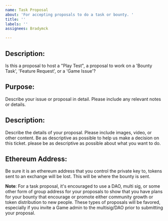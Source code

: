 ```yaml
---
name: Task Proposal
about: 'For accepting proposals to do a task or bounty. '
title: ''
labels: ''
assignees: Bradymck

---
```


## **Description**: 
Is this a proposal to host a "Play Test", a proposal to work on a 'Bounty Task', 'Feature Request', or a 'Game Issue'?  

## **Purpose**: 
Describe your issue or proposal in detail. Please include any relevant notes or details.  

## **Description**: 
Describe the details of your proposal. Please include images, video, or other content. Be as descriptive as possible to help us make a decision on this ticket.  please be as descriptive as possible about what you want to do.

## **Ethereum Address**:
Be sure it is an ethereum address that you control the private key to, tokens sent to an exchange will be lost. This will be where the bounty is sent.

**Note**:  For a task proposal, it's encouraged to use a DAO, multi sig, or some other form of group address for your proposals to show that you have plans for your bounty that encourage or promote either community growth or token distribution to new people. These types of proposals will be favored, especially if you invite a Game admin to the multisig/DAO prior to submitting your proposal.
